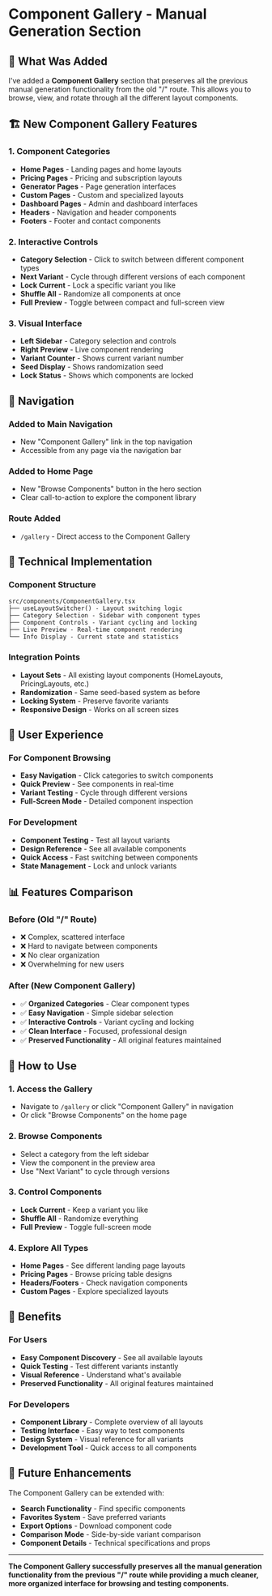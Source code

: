# Component Gallery - Manual Generation Section

## 🎯 What Was Added

I've added a **Component Gallery** section that preserves all the previous manual generation functionality from the old "/" route. This allows you to browse, view, and rotate through all the different layout components.

## 🏗️ New Component Gallery Features

### **1. Component Categories**
- **Home Pages** - Landing pages and home layouts
- **Pricing Pages** - Pricing and subscription layouts  
- **Generator Pages** - Page generation interfaces
- **Custom Pages** - Custom and specialized layouts
- **Dashboard Pages** - Admin and dashboard interfaces
- **Headers** - Navigation and header components
- **Footers** - Footer and contact components

### **2. Interactive Controls**
- **Category Selection** - Click to switch between different component types
- **Next Variant** - Cycle through different versions of each component
- **Lock Current** - Lock a specific variant you like
- **Shuffle All** - Randomize all components at once
- **Full Preview** - Toggle between compact and full-screen view

### **3. Visual Interface**
- **Left Sidebar** - Category selection and controls
- **Right Preview** - Live component rendering
- **Variant Counter** - Shows current variant number
- **Seed Display** - Shows randomization seed
- **Lock Status** - Shows which components are locked

## 📍 Navigation

### **Added to Main Navigation**
- New "Component Gallery" link in the top navigation
- Accessible from any page via the navigation bar

### **Added to Home Page**
- New "Browse Components" button in the hero section
- Clear call-to-action to explore the component library

### **Route Added**
- `/gallery` - Direct access to the Component Gallery

## 🔧 Technical Implementation

### **Component Structure**
```
src/components/ComponentGallery.tsx
├── useLayoutSwitcher() - Layout switching logic
├── Category Selection - Sidebar with component types
├── Component Controls - Variant cycling and locking
├── Live Preview - Real-time component rendering
└── Info Display - Current state and statistics
```

### **Integration Points**
- **Layout Sets** - All existing layout components (HomeLayouts, PricingLayouts, etc.)
- **Randomization** - Same seed-based system as before
- **Locking System** - Preserve favorite variants
- **Responsive Design** - Works on all screen sizes

## 🎨 User Experience

### **For Component Browsing**
- **Easy Navigation** - Click categories to switch components
- **Quick Preview** - See components in real-time
- **Variant Testing** - Cycle through different versions
- **Full-Screen Mode** - Detailed component inspection

### **For Development**
- **Component Testing** - Test all layout variants
- **Design Reference** - See all available components
- **Quick Access** - Fast switching between components
- **State Management** - Lock and unlock variants

## 📊 Features Comparison

### **Before (Old "/" Route)**
- ❌ Complex, scattered interface
- ❌ Hard to navigate between components
- ❌ No clear organization
- ❌ Overwhelming for new users

### **After (New Component Gallery)**
- ✅ **Organized Categories** - Clear component types
- ✅ **Easy Navigation** - Simple sidebar selection
- ✅ **Interactive Controls** - Variant cycling and locking
- ✅ **Clean Interface** - Focused, professional design
- ✅ **Preserved Functionality** - All original features maintained

## 🚀 How to Use

### **1. Access the Gallery**
- Navigate to `/gallery` or click "Component Gallery" in navigation
- Or click "Browse Components" on the home page

### **2. Browse Components**
- Select a category from the left sidebar
- View the component in the preview area
- Use "Next Variant" to cycle through versions

### **3. Control Components**
- **Lock Current** - Keep a variant you like
- **Shuffle All** - Randomize everything
- **Full Preview** - Toggle full-screen mode

### **4. Explore All Types**
- **Home Pages** - See different landing page layouts
- **Pricing Pages** - Browse pricing table designs
- **Headers/Footers** - Check navigation components
- **Custom Pages** - Explore specialized layouts

## 🎯 Benefits

### **For Users**
- **Easy Component Discovery** - See all available layouts
- **Quick Testing** - Test different variants instantly
- **Visual Reference** - Understand what's available
- **Preserved Functionality** - All original features maintained

### **For Developers**
- **Component Library** - Complete overview of all layouts
- **Testing Interface** - Easy way to test components
- **Design System** - Visual reference for all variants
- **Development Tool** - Quick access to all components

## 🔮 Future Enhancements

The Component Gallery can be extended with:
- **Search Functionality** - Find specific components
- **Favorites System** - Save preferred variants
- **Export Options** - Download component code
- **Comparison Mode** - Side-by-side variant comparison
- **Component Details** - Technical specifications and props

---

**The Component Gallery successfully preserves all the manual generation functionality from the previous "/" route while providing a much cleaner, more organized interface for browsing and testing components.**
